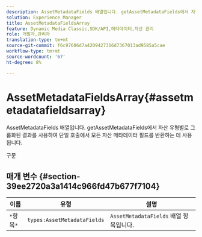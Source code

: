 ```yaml
---
description: AssetMetadataFields 배열입니다. getAssetMetadataFields에서 자산 유형별로 그룹화된 결과를 사용하여 단일 호출에서 모든 자산 메타데이터 필드를 반환하는 데 사용됩니다.
solution: Experience Manager
title: AssetMetadataFieldsArray
feature: Dynamic Media Classic,SDK/API,메타데이터,자산 관리
role: 개발자,관리자
translation-type: tm+mt
source-git-commit: f6c97606d7a4209427316d7367013ad9585a5cae
workflow-type: tm+mt
source-wordcount: '67'
ht-degree: 8%

---
```



# AssetMetadataFieldsArray{#assetmetadatafieldsarray}

AssetMetadataFields 배열입니다. getAssetMetadataFields에서 자산 유형별로 그룹화된 결과를 사용하여 단일 호출에서 모든 자산 메타데이터 필드를 반환하는 데 사용됩니다.

구문

## 매개 변수 {#section-39ee2720a3a1414c966fd47b677f7104}

| 이름 | 유형 | 설명 |
|---|---|---|
| `*`항목`*` | `types:AssetMetadataFields` | `AssetMetadataFields` 배열 항목입니다. |

